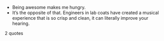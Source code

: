 - Being awesome makes me hungry.
 - It’s the opposite of that. Engineers in lab coats have created a musical experience that is so crisp and clean, it can literally improve your hearing.

2 quotes